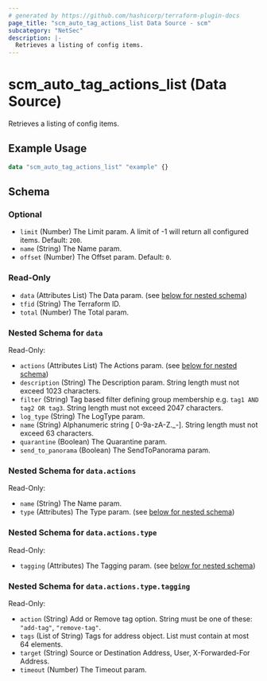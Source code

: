 ```yaml
---
# generated by https://github.com/hashicorp/terraform-plugin-docs
page_title: "scm_auto_tag_actions_list Data Source - scm"
subcategory: "NetSec"
description: |-
  Retrieves a listing of config items.
---
```


# scm_auto_tag_actions_list (Data Source)

Retrieves a listing of config items.

## Example Usage

```terraform
data "scm_auto_tag_actions_list" "example" {}
```

<!-- schema generated by tfplugindocs -->
## Schema

### Optional

- `limit` (Number) The Limit param. A limit of -1 will return all configured items. Default: `200`.
- `name` (String) The Name param.
- `offset` (Number) The Offset param. Default: `0`.

### Read-Only

- `data` (Attributes List) The Data param. (see [below for nested schema](#nestedatt--data))
- `tfid` (String) The Terraform ID.
- `total` (Number) The Total param.

<a id="nestedatt--data"></a>
### Nested Schema for `data`

Read-Only:

- `actions` (Attributes List) The Actions param. (see [below for nested schema](#nestedatt--data--actions))
- `description` (String) The Description param. String length must not exceed 1023 characters.
- `filter` (String) Tag based filter defining group membership e.g. `tag1 AND tag2 OR tag3`. String length must not exceed 2047 characters.
- `log_type` (String) The LogType param.
- `name` (String) Alphanumeric string [ 0-9a-zA-Z._-]. String length must not exceed 63 characters.
- `quarantine` (Boolean) The Quarantine param.
- `send_to_panorama` (Boolean) The SendToPanorama param.

<a id="nestedatt--data--actions"></a>
### Nested Schema for `data.actions`

Read-Only:

- `name` (String) The Name param.
- `type` (Attributes) The Type param. (see [below for nested schema](#nestedatt--data--actions--type))

<a id="nestedatt--data--actions--type"></a>
### Nested Schema for `data.actions.type`

Read-Only:

- `tagging` (Attributes) The Tagging param. (see [below for nested schema](#nestedatt--data--actions--type--tagging))

<a id="nestedatt--data--actions--type--tagging"></a>
### Nested Schema for `data.actions.type.tagging`

Read-Only:

- `action` (String) Add or Remove tag option. String must be one of these: `"add-tag"`, `"remove-tag"`.
- `tags` (List of String) Tags for address object. List must contain at most 64 elements.
- `target` (String) Source or Destination Address, User, X-Forwarded-For Address.
- `timeout` (Number) The Timeout param.
